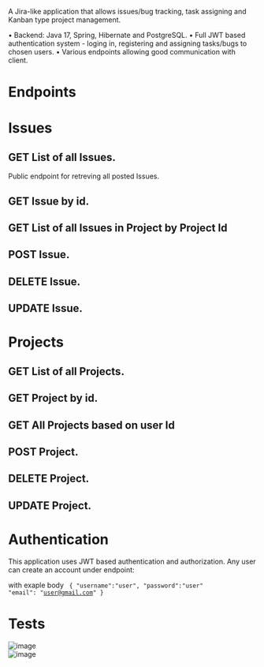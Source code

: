 A Jira-like application that allows issues/bug tracking, task assigning and Kanban type project management.

  •	Backend: Java 17, Spring, Hibernate and PostgreSQL.
  •	Full JWT based authentication system - loging in, registering and assigning tasks/bugs to chosen users.
  •	Various endpoints allowing good communication with client.


# Endpoints 
<h1> Issues </h1>
<h2> GET List of all Issues. </h2>
Public endpoint for retreving all posted Issues.
<h2> GET Issue by id. </h2>
<h2> GET List of all Issues in Project by Project Id</h2>
<h2> POST Issue. </h2>
<h2> DELETE Issue. </h2>
<h2> UPDATE  Issue. </h2>

<h1> Projects </h1>
<h2> GET List of all Projects. </h2>
<h2> GET Project by id. </h2>
<h2> GET All Projects based on user Id</h2>
<h2> POST Project. </h2>
<h2> DELETE Project. </h2>
<h2> UPDATE  Project. </h2>

# Authentication

This application uses JWT based authentication and authorization. Any user can create an account under endpoint:

with exaple body
<code>
{
"username":"user",
"password":"user"
"email": "user@gmail.com"
}
  </code>

  
# Tests 
![image](https://github.com/TomaszWegrzyn03/IssueTracker/assets/101212671/2a06e050-f44e-473f-808f-45a2ebb922b4) <br>
![image](https://github.com/TomaszWegrzyn03/IssueTracker/assets/101212671/eff52ef3-b691-43ed-86a3-ad2a7572183c)




